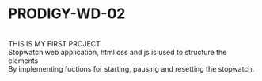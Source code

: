 # PRODIGY-WD-02 
<br>
THIS IS MY FIRST PROJECT
<br>
Stopwatch web application, html css and js is used to structure the elements
<br>
By implementing fuctions for starting, pausing and resetting the stopwatch.
